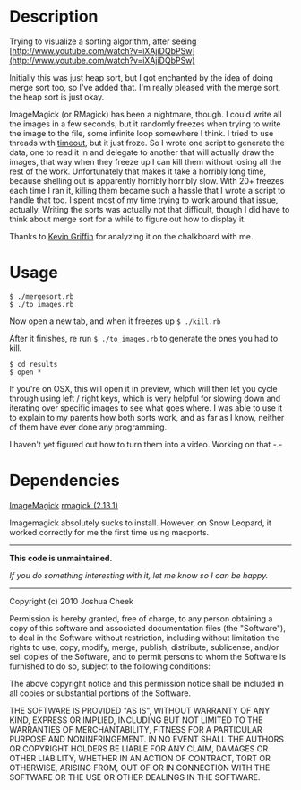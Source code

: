 Description
===========

Trying to visualize a sorting algorithm, after seeing [http://www.youtube.com/watch?v=iXAjiDQbPSw](http://www.youtube.com/watch?v=iXAjiDQbPSw)

Initially this was just heap sort, but I got enchanted by the idea of doing merge sort too, so I've added that. I'm really pleased with the merge sort, the heap sort is just okay.

ImageMagick (or RMagick) has been a nightmare, though. I could write all the images in a few seconds, but it randomly freezes when trying to write the image to the file, some infinite loop somewhere I think. I tried to use threads with [timeout](http://ruby-doc.org/stdlib/libdoc/timeout/rdoc/files/timeout_rb.html), but it just froze. So I wrote one script to generate the data, one to read it in and delegate to another that will actually draw the images, that way when they freeze up I can kill them without losing all the rest of the work. Unfortunately that makes it take a horribly long time, because shelling out is apparently horribly horribly slow. With 20+ freezes each time I ran it, killing them became such a hassle that I wrote a script to handle that too. I spent most of my time trying to work around that issue, actually. Writing the sorts was actually not that difficult, though I did have to think about merge sort for a while to figure out how to display it.

Thanks to [Kevin Griffin](http://github.com/kevingriffin) for analyzing it on the chalkboard with me.

Usage
=====

    $ ./mergesort.rb
    $ ./to_images.rb

Now open a new tab, and when it freezes up `$ ./kill.rb`

After it finishes, re run `$ ./to_images.rb` to generate the ones you had to kill.

    $ cd results
    $ open *

If you're on OSX, this will open it in preview, which will then let you cycle through using left / right keys, which is very helpful for slowing down and iterating over specific images to see what goes where. I was able to use it to explain to my parents how both sorts work, and as far as I know, neither of them have ever done any programming.

I haven't yet figured out how to turn them into a video. Working on that -.-

Dependencies
============

[ImageMagick](http://www.imagemagick.org/script/index.php)
[rmagick (2.13.1)](http://rubygems.org/gems/rmagick)

Imagemagick absolutely sucks to install. However, on Snow Leopard, it worked correctly for me the first time using macports.



---------------------------------------

**This code is unmaintained.** 

_If you do something interesting with it, let me know so I can be happy._

---------------------------------------

Copyright (c) 2010 Joshua Cheek

 Permission is hereby granted, free of charge, to any person obtaining a copy
 of this software and associated documentation files (the "Software"), to deal
 in the Software without restriction, including without limitation the rights
 to use, copy, modify, merge, publish, distribute, sublicense, and/or sell
 copies of the Software, and to permit persons to whom the Software is
 furnished to do so, subject to the following conditions:

 The above copyright notice and this permission notice shall be included in
 all copies or substantial portions of the Software.

 THE SOFTWARE IS PROVIDED "AS IS", WITHOUT WARRANTY OF ANY KIND, EXPRESS OR
 IMPLIED, INCLUDING BUT NOT LIMITED TO THE WARRANTIES OF MERCHANTABILITY,
 FITNESS FOR A PARTICULAR PURPOSE AND NONINFRINGEMENT. IN NO EVENT SHALL THE
 AUTHORS OR COPYRIGHT HOLDERS BE LIABLE FOR ANY CLAIM, DAMAGES OR OTHER
 LIABILITY, WHETHER IN AN ACTION OF CONTRACT, TORT OR OTHERWISE, ARISING FROM,
 OUT OF OR IN CONNECTION WITH THE SOFTWARE OR THE USE OR OTHER DEALINGS IN
 THE SOFTWARE.
